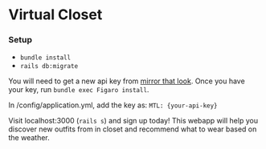 # Virtual Closet

### Setup

* `bundle install`
* `rails db:migrate`



You will need to get a new api key from [mirror that look](https://mirrorthatlook.com/). Once you have your key, run `bundle exec Figaro install`. 

In /config/application.yml, add the key as:
`MTL: {your-api-key}`

Visit localhost:3000 (`rails s`) and sign up today! This webapp will help you discover new outfits from in closet and recommend what to wear based on the weather. 

